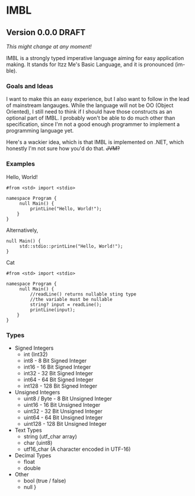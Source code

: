 # IMBL
## Version 0.0.0 DRAFT

*This might change at any moment!*

IMBL is a strongly typed imperative language aiming for easy application making. It stands for Itzz Me\'s Basic Language, and it is pronounced (im-ble).

### Goals and Ideas
I want to make this an easy experience, but I also want to follow in the lead of mainstream langauges. While the language will not be OO (Object Oriented), I still need to think if I should have those constructs as an optional part of IMBL. I probably won\'t be able to do much other than specification, since I\'m not a good enough programmer to implement a programming language yet.

Here\'s a wackier idea, which is that IMBL is implemented on .NET, which honestly I\'m not sure how you\'d do that. ~~JVM?~~

### Examples

Hello, World!
```
#from <std> import <stdio>

namespace Program {
     null Main() {
         printLine("Hello, World!");
    }
}
```
Alternatively,
```
null Main() {
     std::stdio::printLine("Hello, World!");
}
```

Cat
```
#from <std> import <stdio>

namespace Program {
     null Main() {
         //readLine() returns nullable sting type
         //the variable must be nullable
         string? input = readLine();
         printLine(input);
    }
}
```



### Types
* Signed Integers
     * int (Int32)
     * int8 - 8 Bit Signed Integer
     * int16 - 16 Bit Signed Integer
     * int32 - 32 Bit Signed Integer
     * int64 - 64 Bit Signed Integer
     * int128 - 128 Bit Signed Integer
* Unsigned Integers
     * uint8 / Byte - 8 Bit Unsigned Integer
     * uint16 - 16 Bit Unsigned Integer
     * uint32 - 32 Bit Unsigned Integer
     * uint64 - 64 Bit Unsigned Integer
     * uint128 - 128 Bit Unsigned Integer
* Text Types
     * string (utf_char array)
     * char (uint8)
     * utf16_char (A character encoded in UTF-16)
* Decimal Types
     * float
     * double
* Other
     * bool (true / false)
     * null
}